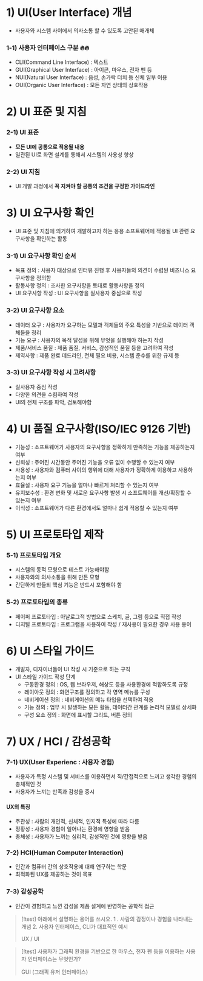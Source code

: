 # 1) UI(User Interface) 개념
- 사용자와 시스템 사이에서 의사소통 할 수 있도록 고안된 매개체

### 1-1) 사용자 인터페이스 구분 🔥🔥
- CLI(Command Line Interface) : 텍스트
- GUI(Graphical User Interface) : 아이콘, 마우스, 전자 펜 등
- NUI(Natural User Interface) : 음성, 손가락 터치 등 신체 일부 이용
- OUI(Organic User Interface) : 모든 자연 상태의 상호작용

# 2) UI 표준 및 지침

### 2-1) UI 표준
- **모든 UI에 공통으로 적용될 내용**
- 일관된 UI로 화면 설계를 통해서 시스템의 사용성 향상

### 2-2) UI 지침
- UI 개발 과정에서 **꼭 지켜야 할 공통의 조건을 규정한 가이드라인**

# 3) UI 요구사항 확인
- UI 표준 및 지침에 의거하여 개발하고자 하는 응용 소프트웨어에 적용될 UI 관련 요구사항을 확인하는 활동

### 3-1) UI 요구사항 확인 순서
- 목표 정의 : 사용자 대상으로 인터뷰 진행 후 사용자들의 의견이 수렴된 비즈니스 요구사항을 정의함
- 활동사항 정의 : 조사한 요구사항을 토대로 활동사항을 정의
- UI 요구사항 작성 : UI 요구사항을 실사용자 중심으로 작성

### 3-2) UI 요구사항 요소
- 데이터 요구 : 사용자가 요구하는 모델과 객체들의 주요 특성을 기반으로 데이터 객체들을 정리
- 기능 요구 : 사용자의 목적 달성을 위해 무엇을 실행해야 하는지 작성
- 제품/서비스 품질 : 제품 품질, 서비스, 감성적인 품질 등을 고려하여 작성
- 제약사항 : 제품 완료 데드라인, 전체 필요 비용, 시스템 준수를 위한 규제 등

### 3-3) UI 요구사항 작성 시 고려사항
- 실사용자 중심 작성
- 다양한 의견을 수렴하여 작성
- UI의 전체 구조를 파악, 검토해야함

# 4) UI 품질 요구사항(ISO/IEC 9126 기반)
- 기능성 : 소프트웨어가 사용자의 요구사항을 정확하게 만족하는 기능을 제공하는지 여부
- 신뢰성 : 주어진 시간동안 주어진 기능을 오류 없이 수행할 수 있는지 여부
- 사용성 : 사용자와 컴퓨터 사이의 행위에 대해 사용자가 정확하게 이용하고 사용하는지 여부
- 효율설 : 사용자 요구 기능을 얼마나 빠르게 처리할 수 있는지 여부
- 유지보수성 : 환경 변화 및 새로운 요구사항 발생 시 소프트웨어를 개선/확장할 수 있는지 여부
- 이식성 : 소프트웨어가 다른 환경에서도 얼마나 쉽게 적용할 수 있는지 여부

# 5) UI 프로토타입 제작

### 5-1) 프로토타입 개요
- 시스템의 동적 모형으로 테스트 가능해야함
- 사용자와의 의사소통을 위해 만든 모형
- 간단하게 만들되 핵심 기능은 반드시 포함해야 함

### 5-2) 프로토타입의 종류
- 페이퍼 프로토타입 : 아날로그적 방법으로 스케치, 글, 그림 등으로 직접 작성
- 디지털 프로토타입 : 프로그램을 사용하여 작성 / 재사용이 필요한 경우 사용 용이

# 6) UI 스타일 가이드
- 개발자, 디자이너들이 UI 작성 시 기준으로 하는 규칙
- UI 스타일 가이드 작성 단계
	- 구동환경 정의 : OS, 웹 브라우저, 해상도 등을 사용환경에 적합하도록 규정
	- 레이아웃 정의 : 화면구조를 정의하고 각 영역 메뉴를 구성
	- 네비게이션 정의 : 네비게이션의 메뉴 타입을 선택하여 적용
	- 기능 정의 : 업무 시 발생하는 모든 활동, 데이터간 관계를 논리적 모델로 상세화
	- 구성 요소 정의 : 화면에 표시할 그리드, 버튼 정의

# 7) UX / HCI / 감성공학

### 7-1) UX(User Experienc : 사용자 경험)
- 사용자가 특정 시스템 및 서비스를 이용하면서 직/간접적으로 느끼고 생각한 경험의 총체적인 것
- 사용자가 느끼는 만족과 감성을 중시

#### UX의 특징
- 주관성 : 사람의 개인적, 신체적, 인지적 특성에 따라 다름
- 정황성 : 사용자 경험이 일어나는 환경에 영향을 받음
- 총체성 : 사용자가 느끼는 심리적, 감성적인 것에 영향을 받음

### 7-2) HCI(Human Computer Interaction)
- 인간과 컴퓨터 간의 상호작용에 대해 연구하는 학문
- 최적화된 UX를 제공하는 것이 목표

### 7-3) 감성공학
- 인간이 경험하고 느낀 감성을 제품 설계에 반영하는 공학적 접근


>[!test]
>아래에서 설명하는 용어를 쓰시오.
>1 . 사람의 감정이나 경험을 나타내는 개념 
>2. 사용자 인터페이스, CLI가 대표적인 예시
>
>UX / UI

>[!test]
>사용자가 그래픽 환경을 기반으로 한 마우스, 전자 펜 등을 이용하는 사용자 인터페이스는 무엇인가?
>
>GUI (그래픽 유저 인터페이스)


